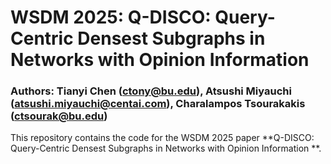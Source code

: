 # WSDM 2025: Q-DISCO: Query-Centric Densest Subgraphs in Networks with Opinion Information 
### Authors: Tianyi Chen (ctony@bu.edu), Atsushi Miyauchi (atsushi.miyauchi@centai.com), Charalampos Tsourakakis (ctsourak@bu.edu) 

This repository contains the code for the WSDM 2025 paper **Q-DISCO: Query-Centric Densest Subgraphs in Networks with Opinion Information **. 
